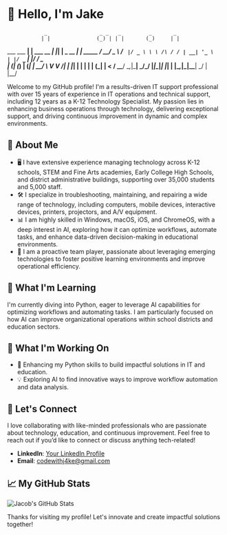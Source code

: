 # 👋 Hello, I'm Jake

                _                 _ _   _         _       _        
               | |               (_) | | |       (_)     | |       
   ___ ___   __| | ___  __      ___| |_| |__      _  __ _| | _____ 
  / __/ _ \ / _` |/ _ \ \ \ /\ / / | __| '_ \    | |/ _` | |/ / _ \
 | (_| (_) | (_| |  __/  \ V  V /| | |_| | | |   | | (_| |   <  __/
  \___\___/ \__,_|\___|   \_/\_/ |_|\__|_| |_|   | |\__,_|_|\_\___|
                                                _/ |               
                                               |__/                

Welcome to my GitHub profile! I'm a results-driven IT support professional with over 15 years of experience in IT operations and technical support, including 12 years as a K-12 Technology Specialist. My passion lies in enhancing business operations through technology, delivering exceptional support, and driving continuous improvement in dynamic and complex environments.

## 🚀 About Me

- 🖥️ I have extensive experience managing technology across K-12 schools, STEM and Fine Arts academies, Early College High Schools, and district administrative buildings, supporting over 35,000 students and 5,000 staff.
- 🛠️ I specialize in troubleshooting, maintaining, and repairing a wide range of technology, including computers, mobile devices, interactive devices, printers, projectors, and A/V equipment.
- 📊 I am highly skilled in Windows, macOS, iOS, and ChromeOS, with a deep interest in AI, exploring how it can optimize workflows, automate tasks, and enhance data-driven decision-making in educational environments.
- 🤝 I am a proactive team player, passionate about leveraging emerging technologies to foster positive learning environments and improve operational efficiency.

## 🧠 What I'm Learning

I'm currently diving into Python, eager to leverage AI capabilities for optimizing workflows and automating tasks. I am particularly focused on how AI can improve organizational operations within school districts and education sectors.

## 🔭 What I'm Working On

- 🌟 Enhancing my Python skills to build impactful solutions in IT and education.
- 💡 Exploring AI to find innovative ways to improve workflow automation and data analysis.

## 💬 Let's Connect

I love collaborating with like-minded professionals who are passionate about technology, education, and continuous improvement. Feel free to reach out if you’d like to connect or discuss anything tech-related!

- **LinkedIn**: [Your LinkedIn Profile](https://www.linkedin.com/in/jake-helsley-a25697324/) 
- **Email**: codewithj4ke@gmail.com

## 📈 My GitHub Stats

![Jacob's GitHub Stats](https://github-readme-stats.vercel.app/api?username=your-username&show_icons=true&theme=dark)

Thanks for visiting my profile! Let's innovate and create impactful solutions together!

<!---
codewithj4ke/codewithj4ke is a ✨ special ✨ repository because its `README.md` (this file) appears on your GitHub profile.
You can click the Preview link to take a look at your changes.
--->
